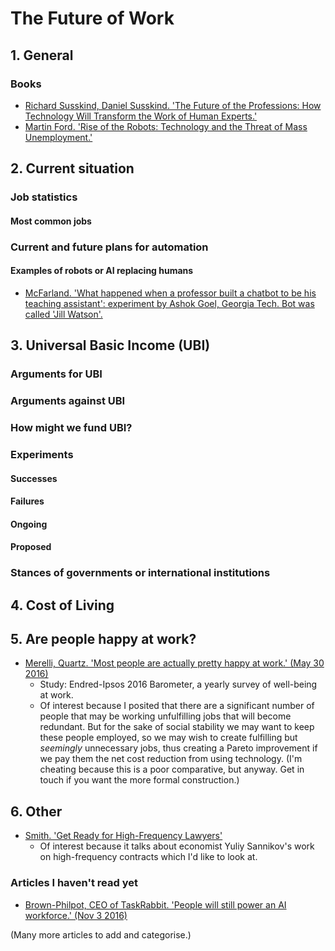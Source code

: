 # The Future of Work

## 1. General
### Books
* [Richard Susskind, Daniel Susskind. 'The Future of the Professions: How Technology Will Transform the Work of Human Experts.'](https://www.amazon.co.uk/Future-Professions-Technology-Transform-Experts/dp/0198713398)
* [Martin Ford. 'Rise of the Robots: Technology and the Threat of Mass Unemployment.'](https://www.amazon.co.uk/dp/B0147D1WIO/ref=dp-kindle-redirect?_encoding=UTF8&btkr=1)

## 2. Current situation
### Job statistics
#### Most common jobs

### Current and future plans for automation
#### Examples of robots or AI replacing humans
* [McFarland. 'What happened when a professor built a chatbot to be his teaching assistant': experiment by Ashok Goel, Georgia Tech. Bot was called 'Jill Watson'.](https://www.washingtonpost.com/news/innovations/wp/2016/05/11/this-professor-stunned-his-students-when-he-revealed-the-secret-identity-of-his-teaching-assistant/)

## 3. Universal Basic Income (UBI)

### Arguments for UBI

### Arguments against UBI

### How might we fund UBI?

### Experiments
#### Successes

#### Failures

#### Ongoing

#### Proposed

### Stances of governments or international institutions

## 4. Cost of Living

## 5. Are people happy at work?
* [Merelli, Quartz. 'Most people are actually pretty happy at work.' (May 30 2016)](http://qz.com/695071/most-people-are-actually-pretty-happy-at-work/)
	* Study: Endred-Ipsos 2016 Barometer, a yearly survey of well-being at work.
	* Of interest because I posited that there are a significant number of people that may be working unfulfilling jobs that will become redundant. But for the sake of social stability we may want to keep these people employed, so we may wish to create fulfilling but *seemingly* unnecessary jobs, thus creating a Pareto improvement if we pay them the net cost reduction from using technology. (I'm cheating because this is a poor comparative, but anyway. Get in touch if you want the more formal construction.)

## 6. Other
* [Smith. 'Get Ready for High-Frequency Lawyers'](https://www.bloomberg.com/view/articles/2016-05-10/get-ready-for-high-frequency-lawyers) 
	* Of interest because it talks about economist Yuliy Sannikov's work on high-frequency contracts which I'd like to look at.

### Articles I haven't read yet
* [Brown-Philpot, CEO of TaskRabbit. 'People will still power an AI workforce.' (Nov 3 2016)](http://www.theverge.com/a/verge-2021/stacy-brown-philpot-taskrabbit-ceo-interview-ai-gig-economy)


(Many more articles to add and categorise.)
